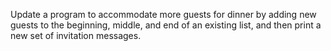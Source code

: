 Update a program to accommodate more guests for dinner by adding new guests to the beginning, middle, and end of an existing list, and then print a new set of invitation messages.




